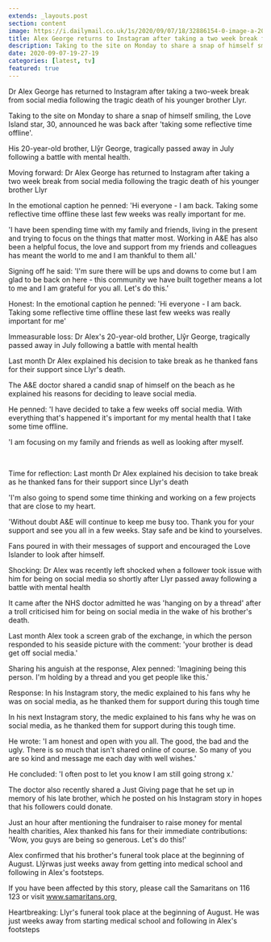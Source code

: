 ```yaml
---
extends: _layouts.post
section: content
image: https://i.dailymail.co.uk/1s/2020/09/07/18/32886154-0-image-a-20_1599500676876.jpg 
title: Alex George returns to Instagram after taking a two week break following the death of his brother 
description: Taking to the site on Monday to share a snap of himself smiling, the Love Island star, 30, announced he was back after taking some reflective time offline. 
date: 2020-09-07-19-27-19 
categories: [latest, tv] 
featured: true 
--- 
```

Dr Alex George has returned to Instagram after taking a two-week break from social media following the tragic death of his younger brother Llyr. 

Taking to the site on Monday to share a snap of himself smiling, the Love Island star, 30, announced he was back after 'taking some reflective time offline'. 

His 20-year-old brother, Llŷr George, tragically passed away in July following a battle with mental health. 

Moving forward: Dr Alex George has returned to Instagram after taking a two week break from social media following the tragic death of his younger brother Llyr

In the emotional caption he penned: 'Hi everyone - I am back. Taking some reflective time offline these last few weeks was really important for me. 

'I have been spending time with my family and friends, living in the present and trying to focus on the things that matter most. Working in A&E has also been a helpful focus, the love and support from my friends and colleagues has meant the world to me and I am thankful to them all.'

Signing off he said: 'I'm sure there will be ups and downs to come but I am glad to be back on here - this community we have built together means a lot to me and I am grateful for you all. Let's do this.'

Honest: In the emotional caption he penned: 'Hi everyone - I am back. Taking some reflective time offline these last few weeks was really important for me'

Immeasurable loss: Dr Alex's 20-year-old brother, Llŷr George, tragically passed away in July following a battle with mental health

Last month Dr Alex explained his decision to take break as he thanked fans for their support since Llyr's death. 

The A&E doctor shared a candid snap of himself on the beach as he explained his reasons for deciding to leave social media. 

He penned: 'I have decided to take a few weeks off social media. With everything that's happened it's important for my mental health that I take some time offline. 

'I am focusing on my family and friends as well as looking after myself. 

 

Time for reflection: Last month Dr Alex explained his decision to take break as he thanked fans for their support since Llyr's death

'I'm also going to spend some time thinking and working on a few projects that are close to my heart. 

'Without doubt A&E will continue to keep me busy too. Thank you for your support and see you all in a few weeks. Stay safe and be kind to yourselves.

Fans poured in with their messages of support and encouraged the Love Islander to look after himself. 

Shocking: Dr Alex was recently left shocked when a follower took issue with him for being on social media so shortly after Llyr passed away following a battle with mental health

It came after the NHS doctor admitted he was 'hanging on by a thread' after a troll criticised him for being on social media in the wake of his brother's death.  

Last month Alex took a screen grab of the exchange, in which the person responded to his seaside picture with the comment: 'your brother is dead get off social media.'

Sharing his anguish at the response, Alex penned: 'Imagining being this person. I'm holding by a thread and you get people like this.'

Response: In his Instagram story, the medic explained to his fans why he was on social media, as he thanked them for support during this tough time

In his next Instagram story, the medic explained to his fans why he was on social media, as he thanked them for support during this tough time.  

He wrote: 'I am honest and open with you all. The good, the bad and the ugly. There is so much that isn't shared online of course. So many of you are so kind and message me each day with well wishes.'

He concluded: 'I often post to let you know I am still going strong x.'

The doctor also recently shared a Just Giving page that he set up in memory of his late brother, which he posted on his Instagram story in hopes that his followers could donate.

Just an hour after mentioning the fundraiser to raise money for mental health charities, Alex thanked his fans for their immediate contributions: 'Wow, you guys are being so generous. Let's do this!' 

Alex confirmed that his brother's funeral took place at the beginning of August. Llŷrwas just weeks away from getting into medical school and following in Alex's footsteps.

If you have been affected by this story, please call the Samaritans on 116 123 or visit www.samaritans.org 

Heartbreaking: Llyr's funeral took place at the beginning of August. He was just weeks away from starting medical school and following in Alex's footsteps

